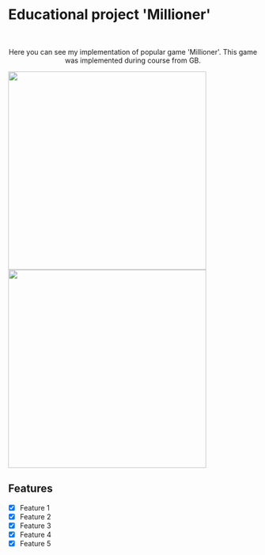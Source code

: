 # Educational project 'Millioner'
<br />
<p align="center">
  <p align="center">
    Here you can see my implementation of popular game 'Millioner'. This game was implemented during course from GB.
  </p>
</p>

<p align="row">
<img src= "https://media.giphy.com/media/HYOlBKJBqgAfe/giphy.gif" width="400" >
<img src= "https://media.giphy.com/media/HYOlBKJBqgAfe/giphy.gif" width="400" >
</p>

## Features

- [x] Feature 1
- [x] Feature 2
- [x] Feature 3
- [x] Feature 4
- [x] Feature 5
